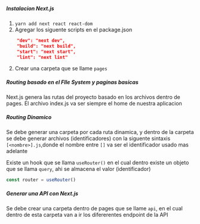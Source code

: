 ##### Instalacion Next.js

1. `yarn add next react react-dom`
2. Agregar los siguente scripts en el package.json

```json
    "dev": "next dev",
    "build": "next build",
    "start": "next start",
    "lint": "next lint"
```

2. Crear una carpeta que se llame `pages`

##### Routing basado en el FIle System y paginas basicas

Next.js genera las rutas del proyecto basado en los archivos dentro de pages. El archivo index.js va ser siempre el home de nuestra aplicacion

##### Routing Dinamico

Se debe generar una carpeta por cada ruta dinamica, y dentro de la carpeta se debe generar archivos (identificadores) con la siguente sintaxis `[<nombre>].js`,donde el nombre entre `[]` va ser el identificador usado mas adelante

Existe un hook que se llama `useRouter()` en el cual dentro existe un objeto que se llama `query`, ahi se almacena el valor (identificador)

```js
const router = useRouter()
```

##### Generar una API con Next.js

Se debe crear una carpeta dentro de pages que se llame `api`, en el cual dentro de esta carpeta van a ir los difererentes endpoint de la API
